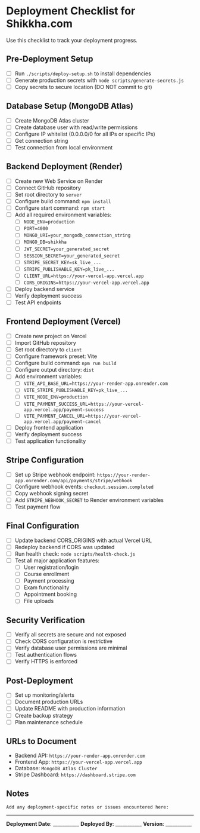# Deployment Checklist for Shikkha.com

Use this checklist to track your deployment progress.

## Pre-Deployment Setup
- [ ] Run `./scripts/deploy-setup.sh` to install dependencies
- [ ] Generate production secrets with `node scripts/generate-secrets.js`
- [ ] Copy secrets to secure location (DO NOT commit to git)

## Database Setup (MongoDB Atlas)
- [ ] Create MongoDB Atlas cluster
- [ ] Create database user with read/write permissions
- [ ] Configure IP whitelist (0.0.0.0/0 for all IPs or specific IPs)
- [ ] Get connection string
- [ ] Test connection from local environment

## Backend Deployment (Render)
- [ ] Create new Web Service on Render
- [ ] Connect GitHub repository
- [ ] Set root directory to `server`
- [ ] Configure build command: `npm install`
- [ ] Configure start command: `npm start`
- [ ] Add all required environment variables:
  - [ ] `NODE_ENV=production`
  - [ ] `PORT=4000`
  - [ ] `MONGO_URI=your_mongodb_connection_string`
  - [ ] `MONGO_DB=shikkha`
  - [ ] `JWT_SECRET=your_generated_secret`
  - [ ] `SESSION_SECRET=your_generated_secret`
  - [ ] `STRIPE_SECRET_KEY=sk_live_...`
  - [ ] `STRIPE_PUBLISHABLE_KEY=pk_live_...`
  - [ ] `CLIENT_URL=https://your-vercel-app.vercel.app`
  - [ ] `CORS_ORIGINS=https://your-vercel-app.vercel.app`
- [ ] Deploy backend service
- [ ] Verify deployment success
- [ ] Test API endpoints

## Frontend Deployment (Vercel)
- [ ] Create new project on Vercel
- [ ] Import GitHub repository
- [ ] Set root directory to `client`
- [ ] Configure framework preset: Vite
- [ ] Configure build command: `npm run build`
- [ ] Configure output directory: `dist`
- [ ] Add environment variables:
  - [ ] `VITE_API_BASE_URL=https://your-render-app.onrender.com`
  - [ ] `VITE_STRIPE_PUBLISHABLE_KEY=pk_live_...`
  - [ ] `VITE_NODE_ENV=production`
  - [ ] `VITE_PAYMENT_SUCCESS_URL=https://your-vercel-app.vercel.app/payment-success`
  - [ ] `VITE_PAYMENT_CANCEL_URL=https://your-vercel-app.vercel.app/payment-cancel`
- [ ] Deploy frontend application
- [ ] Verify deployment success
- [ ] Test application functionality

## Stripe Configuration
- [ ] Set up Stripe webhook endpoint: `https://your-render-app.onrender.com/api/payments/stripe/webhook`
- [ ] Configure webhook events: `checkout.session.completed`
- [ ] Copy webhook signing secret
- [ ] Add `STRIPE_WEBHOOK_SECRET` to Render environment variables
- [ ] Test payment flow

## Final Configuration
- [ ] Update backend CORS_ORIGINS with actual Vercel URL
- [ ] Redeploy backend if CORS was updated
- [ ] Run health check: `node scripts/health-check.js`
- [ ] Test all major application features:
  - [ ] User registration/login
  - [ ] Course enrollment
  - [ ] Payment processing
  - [ ] Exam functionality
  - [ ] Appointment booking
  - [ ] File uploads

## Security Verification
- [ ] Verify all secrets are secure and not exposed
- [ ] Check CORS configuration is restrictive
- [ ] Verify database user permissions are minimal
- [ ] Test authentication flows
- [ ] Verify HTTPS is enforced

## Post-Deployment
- [ ] Set up monitoring/alerts
- [ ] Document production URLs
- [ ] Update README with production information
- [ ] Create backup strategy
- [ ] Plan maintenance schedule

## URLs to Document
- Backend API: `https://your-render-app.onrender.com`
- Frontend App: `https://your-vercel-app.vercel.app`
- Database: `MongoDB Atlas Cluster`
- Stripe Dashboard: `https://dashboard.stripe.com`

## Notes
```
Add any deployment-specific notes or issues encountered here:

```

---
**Deployment Date**: ___________
**Deployed By**: ___________
**Version**: ___________
